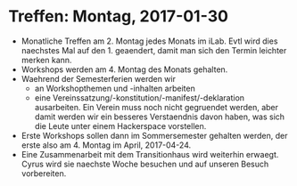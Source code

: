 # Treffen: Montag, 2017-01-30

- Monatliche Treffen am 2. Montag jedes Monats im iLab. Evtl wird dies
  naechstes Mal auf den 1. geaendert, damit man sich den Termin leichter merken
  kann.
- Workshops werden am 4. Montag des Monats gehalten.
- Waehrend der Semesterferien werden wir
    - an Workshopthemen und -inhalten arbeiten
    - eine Vereinssatzung/-konstitution/-manifest/-deklaration ausarbeiten. Ein
      Verein muss noch nicht gegruendet werden, aber damit werden wir ein
      besseres Verstaendnis davon haben, was sich die Leute unter einem
      Hackerspace vorstellen.
- Erste Workshops sollen dann im Sommersemester gehalten werden, der
  erste also am 4. Montag im April, 2017-04-24.
- Eine Zusammenarbeit mit dem Transitionhaus wird weiterhin erwaegt. Cyrus wird
  sie naechste Woche besuchen und auf unseren Besuch vorbereiten.
